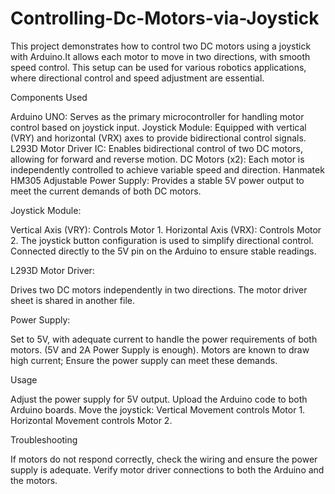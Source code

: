 # Controlling-Dc-Motors-via-Joystick
This project demonstrates how to control two DC motors using a joystick with Arduino.It allows each motor to move in two directions, with smooth speed control. This setup can be used for various robotics applications, where directional control and speed adjustment are essential.

Components Used

Arduino UNO: Serves as the primary microcontroller for handling motor control based on joystick input.
Joystick Module: Equipped with vertical (VRY) and horizontal (VRX) axes to provide bidirectional control signals.
L293D Motor Driver IC: Enables bidirectional control of two DC motors, allowing for forward and reverse motion.
DC Motors (x2): Each motor is independently controlled to achieve variable speed and direction.
Hanmatek HM305 Adjustable Power Supply: Provides a stable 5V power output to meet the current demands of both DC motors. 

Joystick Module:

Vertical Axis (VRY): Controls Motor 1.
Horizontal Axis (VRX): Controls Motor 2.
The joystick button configuration is used to simplify directional control.
Connected directly to the 5V pin on the Arduino to ensure stable readings.

L293D Motor Driver:

Drives two DC motors independently in two directions.
The motor driver sheet is shared in another file.

Power Supply:

Set to 5V, with adequate current to handle the power requirements of both motors. (5V and 2A Power Supply is enough). 
Motors are known to draw high current; Ensure the power supply can meet these demands.

Usage

Adjust the power supply for 5V output.
Upload the Arduino code to both Arduino boards.
Move the joystick:
Vertical Movement controls Motor 1.
Horizontal Movement controls Motor 2.

Troubleshooting

If motors do not respond correctly, check the wiring and ensure the power supply is adequate.
Verify motor driver connections to both the Arduino and the motors.
